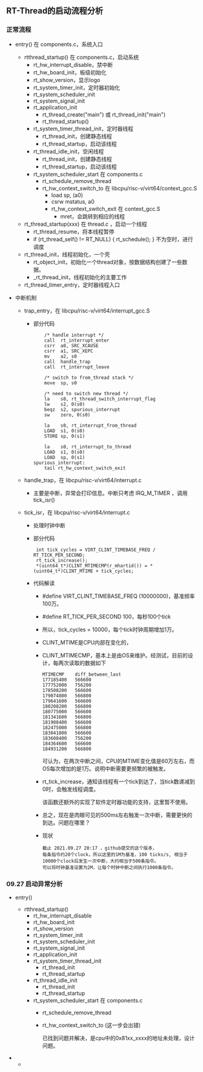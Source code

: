 ## RT-Thread的启动流程分析

### 正常流程

* entry() 在 components.c，系统入口
  * rtthread_startup() 在 components.c，启动系统
    * rt_hw_interrupt_disable，禁中断
    * rt_hw_board_init，板级初始化
    * rt_show_version，显示logo
    * rt_system_timer_init，定时器初始化
    * rt_system_scheduler_init
    * rt_system_signal_init
    * rt_application_init
      * rt_thread_create("main") 或 rt_thread_init("main")
      * rt_thread_startup()
    * rt_system_timer_thread_init，定时器线程
      * rt_thread_init，创建静态线程
      * rt_thread_startup，启动该线程
    * rt_thread_idle_init，空闲线程
      * rt_thread_init，创建静态线程
      * rt_thread_startup，启动该线程
    * rt_system_scheduler_start 在 components.c
      * rt_schedule_remove_thread
      * rt_hw_context_switch_to 在 libcpu/risc-v/virt64/context_gcc.S
        * load sp, (a0)
        * csrw mstatus, a0
        * rt_hw_context_switch_exit 在 context_gcc.S
          * mret，会跳转到相应的线程
  * rt_thread_startup(xxx) 在 thread.c ，启动一个线程
    * rt_thread_resume，将本线程暂停
    * if (rt_thread_self() != RT_NULL)  {  rt_schedule(); } 不为空时，进行调度
  * rt_thread_init，线程初始化，一个壳
    * rt_object_init，初始化一个thread对象，按数据结构创建了一些数据。
    * _rt_thread_init，线程初始化的主要工作
  * rt_thread_timer_entry，定时器线程入口
  
* 中断机制

  * trap_entry，在 libcpu/risc-v/virt64/interrupt_gcc.S

    * 部分代码

      ```
          /* handle interrupt */
          call  rt_interrupt_enter
          csrr  a0, SRC_XCAUSE
          csrr  a1, SRC_XEPC
          mv    a2, s0
          call  handle_trap
          call  rt_interrupt_leave
      
          /* switch to from_thread stack */
          move  sp, s0
      
          /* need to switch new thread */
          la    s0, rt_thread_switch_interrupt_flag
          lw    s2, 0(s0)
          beqz  s2, spurious_interrupt
          sw    zero, 0(s0)
      
          la    s0, rt_interrupt_from_thread
          LOAD  s1, 0(s0)
          STORE sp, 0(s1)
      
          la    s0, rt_interrupt_to_thread
          LOAD  s1, 0(s0)
          LOAD  sp, 0(s1)
      spurious_interrupt:
          tail rt_hw_context_switch_exit
      ```

  * handle_trap，在  libcpu/risc-v/virt64/interrupt.c

    * 主要是中断，异常会打印信息。中断只考虑 IRQ_M_TIMER ，调用 tick_isr()

  * tick_isr，在 libcpu/risc-v/virt64/interrupt.c

    * 处理时钟中断

    * 部分代码

      ```
       int tick_cycles = VIRT_CLINT_TIMEBASE_FREQ / RT_TICK_PER_SECOND;
       rt_tick_increase();
       *(uint64_t*)CLINT_MTIMECMP(r_mhartid()) = *(uint64_t*)CLINT_MTIME + tick_cycles;
      ```

    * 代码解读

      * \#define VIRT_CLINT_TIMEBASE_FREQ (10000000)，基准频率100万。

      * \#define RT_TICK_PER_SECOND 100，每秒100个tick

      * 所以，tick_cycles = 10000，每个tick时钟周期增加1万。

      * CLINT_MTIME是CPU内部在变化的，

      * CLINT_MTIMECMP，基本上是由OS来维护。经测试，目前的设计，每两次读取的数据如下

        ```
        MTIMECMP    diff_between_last
        177185400	566600
        177752000	756200
        178508200	566600
        179074800	566800
        179641600	566600
        180208200	566800
        180775000	566600
        181341600	566800
        181908400	566600
        182475000	566800
        183041800	566600
        183608400	756200
        184364600	566600
        184931200	566800
        ```

        可认为，在两次中断之间，CPU的MTIME变化值是60万左右，而OS每次增加的是1万。说明中断需要更频繁的被触发。

      * rt_tick_increase，通知该线程有一个tick到达了，当tick数递减到0时，会触发线程调度。

        该函数还额外的实现了软件定时器功能的支持，这里暂不使用。

      * 总之，现在是肉眼可见的500ms左右触发一次中断，需要更快的到达。问题在哪里？

      * 现状

        ```
        截止 2021.09.27 20:17 ，github提交的这个版本，
        每条指令约20个clock，所以这里的1M为基准，100 ticks/s, 相当于 10000个clock后发生一次中断，大约相当于500条指令。
        可以将时钟基准设置为2M，让每个时钟中断之间执行1000条指令。
        ```

        

### 09.27 启动异常分析

* entry()
  * rtthread_startup()
    * rt_hw_interrupt_disable
    * rt_hw_board_init
    * rt_show_version
    * rt_system_timer_init
    * rt_system_scheduler_init
    * rt_system_signal_init
    * rt_application_init
    * rt_system_timer_thread_init
      * rt_thread_init
      * rt_thread_startup
    * rt_thread_idle_init
      * rt_thread_init
      * rt_thread_startup
    * rt_system_scheduler_start 在 components.c
      * rt_schedule_remove_thread
      
      * rt_hw_context_switch_to (这一步会出错)
      
        已找到问题并解决，是cpu中的0x81xx_xxxx的地址未处理，设计问题。
  
* 
  * 

  